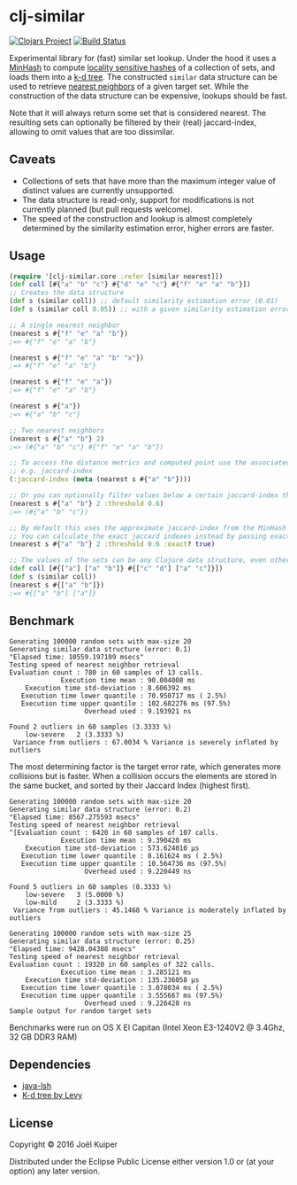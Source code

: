 # clj-similar
[![Clojars Project](https://img.shields.io/clojars/v/clj-similar.svg)](https://clojars.org/clj-similar) [![Build Status](https://travis-ci.org/vortext/clj-similar.png?branch=develop)](https://travis-ci.org/vortext/clj-similar)


Experimental library for (fast) similar set lookup.
Under the hood it uses a [MinHash](https://en.wikipedia.org/wiki/MinHash) to compute [locality sensitive hashes](https://en.wikipedia.org/wiki/Locality-sensitive_hashing) of a collection of sets, and loads them into a [k-d tree](https://en.wikipedia.org/wiki/K-d_tree).
The constructed `similar` data structure can be used to retrieve [nearest neighbors](https://en.wikipedia.org/wiki/Nearest_neighbor_search) of a given target set.
While the construction of the data structure can be expensive, lookups should be fast.

Note that it will always return some set that is considered nearest.
The resulting sets can optionally be filtered by their (real) jaccard-index, allowing to omit values that are too dissimilar.

## Caveats
- Collections of sets that have more than the maximum integer value of distinct values are currently unsupported.
- The data structure is read-only, support for modifications is not currently planned (but pull requests welcome).
- The speed of the construction and lookup is almost completely determined by the similarity estimation error, higher errors are faster.

## Usage

```clojure
(require '[clj-similar.core :refer [similar nearest]])
(def coll [#{"a" "b" "c"} #{"d" "e" "c"} #{"f" "e" "a" "b"}])
;; Creates the data structure
(def s (similar coll)) ;; default similarity estimation error (0.01)
(def s (similar coll 0.05)) ;; with a given similarity estimation error.

;; A single nearest neighbor
(nearest s #{"f" "e" "a" "b"})
;=> #{"f" "e" "a" "b"}

(nearest s #{"f" "e" "a" "b" "x"})
;=> #{"f" "e" "a" "b"}

(nearest s #{"f" "e" "a"})
;=> #{"f" "e" "a" "b"}

(nearest s #{"a"})
;=> #{"a" "b" "c"}

;; Two nearest neighbors
(nearest s #{"a" "b"} 2)
;=> (#{"a" "b" "c"} #{"f" "e" "a" "b"})

;; To access the distance metrics and computed point use the associated metadata
;; e.g. jaccard-index
(:jaccard-index (meta (nearest s #{"a" "b"})))

;; Or you can optionally filter values below a certain jaccard-index threshold
(nearest s #{"a" "b"} 2 :threshold 0.6)
;=> (#{"a" "b" "c"})

;; By default this uses the approximate jaccard-index from the MinHash values
;; You can calculate the exact jaccard indexes instead by passing exact? true
(nearest s #{"a" "b"} 2 :threshold 0.6 :exact? true)

;; The values of the sets can be any Clojure data structure, even other collections
(def coll [#{["a"] ["a" "b"]} #{["c" "d"] ["a" "c"]}])
(def s (similar coll))
(nearest s #{["a" "b"]})
;=> #{["a" "b"] ["a"]}

```

## Benchmark
```
Generating 100000 random sets with max-size 20
Generating similar data structure (error: 0.1)
"Elapsed time: 10559.197109 msecs"
Testing speed of nearest neighbor retrieval
Evaluation count : 780 in 60 samples of 13 calls.
             Execution time mean : 90.004008 ms
    Execution time std-deviation : 8.606392 ms
   Execution time lower quantile : 70.950717 ms ( 2.5%)
   Execution time upper quantile : 102.682276 ms (97.5%)
                   Overhead used : 9.193921 ns

Found 2 outliers in 60 samples (3.3333 %)
	low-severe	 2 (3.3333 %)
 Variance from outliers : 67.0034 % Variance is severely inflated by outliers
```
The most determining factor is the target error rate, which generates more collisions but is faster.
When a collision occurs the elements are stored in the same bucket, and sorted by their Jaccard Index (highest first).
```
Generating 100000 random sets with max-size 20
Generating similar data structure (error: 0.2)
"Elapsed time: 8567.275593 msecs"
Testing speed of nearest neighbor retrieval
^[Evaluation count : 6420 in 60 samples of 107 calls.
             Execution time mean : 9.390420 ms
    Execution time std-deviation : 573.624010 µs
   Execution time lower quantile : 8.161624 ms ( 2.5%)
   Execution time upper quantile : 10.564736 ms (97.5%)
                   Overhead used : 9.220449 ns

Found 5 outliers in 60 samples (8.3333 %)
	low-severe	 3 (5.0000 %)
	low-mild	 2 (3.3333 %)
 Variance from outliers : 45.1468 % Variance is moderately inflated by outliers
```

```
Generating 100000 random sets with max-size 25
Generating similar data structure (error: 0.25)
"Elapsed time: 9428.04388 msecs"
Testing speed of nearest neighbor retrieval
Evaluation count : 19320 in 60 samples of 322 calls.
             Execution time mean : 3.285121 ms
    Execution time std-deviation : 135.236058 µs
   Execution time lower quantile : 3.078034 ms ( 2.5%)
   Execution time upper quantile : 3.555667 ms (97.5%)
                   Overhead used : 9.226428 ns
Sample output for random target sets
```

Benchmarks were run on OS X El Capitan (Intel Xeon E3-1240V2 @ 3.4Ghz, 32 GB DDR3 RAM)

## Dependencies

* [java-lsh](https://github.com/tdebatty/java-LSH)
* [K-d tree by Levy](http://home.wlu.edu/~levys/software/kd/)

## License

Copyright © 2016 Joël Kuiper

Distributed under the Eclipse Public License either version 1.0 or (at
your option) any later version.
